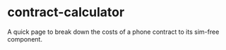 # contract-calculator
A quick page to break down the costs of a phone contract to its sim-free component.
